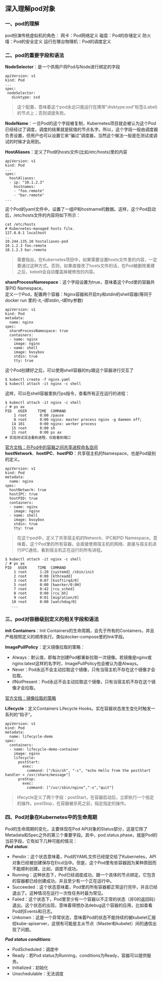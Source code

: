## 深入理解pod对象
### 一、pod的理解
pod扮演传统虚拟机的角色：
网卡：Pod网络定义
磁盘：Pod的存储定义
防火墙：Pod的安全定义
运行在哪台物理机：Pod的调度定义

### 二、pod的重要字段和语法
  
**NodeSelector**：是一个供用户将Pod与Node进行绑定的字段
```
apiVersion: v1
kind: Pod
...
spec:
 nodeSelector:
   disktype: ssd
```
> 这个配置，意味着这个pod永远只能运行在携带"disktype:ssd"标签(Label)的节点上；否则调度失败。   

**NodeName**：一旦Pod的这个字段被复制，Kubernetes项目就会被认为这个Pod已经经过了调度，调度的结果就是赋值的节点名字。所以，这个字段一般由调度器负责设置，但用户也可以设置它来“骗过”调度器，当然这个做法一般是在测试或调试的时候才会用到。

**HostAliases**：定义了Pod的hosts文件(比如/etc/hosts)里的内容
```
apiVersion: v1
kind: Pod
...
spec:
  hostAliases:
  - ip: "10.1.2.3"
    hostnames:
    - "foo.remote"
    - "bar.remote"
...
```
这个Pod的yaml文件中，设置了一组IP和hostname的数据。这样，这个Pod启动后，/etc/hosts文件的内容将如下所示：
```
cat /etc/hosts
# Kubernetes-managed hosts file.
127.0.0.1 localhost
...
10.244.135.10 hostaliases-pod
10.1.2.3 foo.remote
10.1.2.3 bar.remote
```
> 需要指出，在Kubernetes项目中，如果需要设置hosts文件里的内容，一定要通过这种方式。否则，如果直接改了hosts文件的话，在Pod被删除重建之后，kebelt会自动覆盖掉被修改的内容。

**shareProcessNamespace**：这个字段设置为true，意味着这个Pod里的容器共享PID Namespace。   
定义一个Pod，配置两个容器：Nginx容器和开启tty和stdin的shell容器(等同于docker run 里的-it,-i即stdin,-t即tty参数)
```
apiVersion: v1
kind: Pod
metadata:
  name: nginx
spec:
  shareProcessNamespace: true
  containers:
  - name: nginx
    image: nginx
  - name: shell
    image: busybox
    stdin: true
    tty: true
```
这个Pod创建好之后，可以使用shell容器的tty跟这个容器进行交互了
```
$ kubectl create -f nginx.yaml
$ kubectl attach -it nginx -c shell
```
这样，可以在shell容器里执行ps指令，查看所有正在运行的进程：
```
$ kubectl attach -it nginx -c shell
/ # ps ax
PID   USER     TIME  COMMAND
    1 root      0:00 /pause
    8 root      0:00 nginx: master process nginx -g daemon off;
   14 101       0:00 nginx: worker process
   15 root      0:00 sh
   21 root      0:00 ps ax
# 实验测试没法看到进程，仅能看到端口
```
[官方文档：在Pod中的容器之间共享进程命名空间](https://kubernetes.io/docs/tasks/configure-pod-container/share-process-namespace/)    
**hostNetwork**、**hostIPC**、**hostPID**：共享宿主机的Namespace，也是Pod级别的定义。
```
apiVersion: v1
kind: Pod
metadata:
  name: nginx
spec:
  hostNetwork: true
  hostIPC: true
  hostPID: true
  containers:
  - name: nginx
    image: nginx
  - name: shell
    image: busybox
    stdin: true
    tty: true
```
> 在这个pod中，定义了共享宿主机的Network、IPC和PID Namespace。意味着，这个Pod里的所有容器，会直接使用宿主机的网络、直接与宿主机进行IPC通信，看到宿主机正在运行的所有进程。
```
$ kubectl attach -it nginx -c shell
/ # ps ax
PID   USER     TIME  COMMAND
    1 root      1:20 {systemd} /sbin/init
    2 root      0:00 [kthreadd]
    3 root      0:07 [ksoftirqd/0]
    5 root      0:00 [kworker/0:0H]
    7 root      0:42 [rcu_sched]
    8 root      0:00 [rcu_bh]
    9 root      0:01 [migration/0]
   10 root      0:00 [watchdog/0]
   ...
```
### 三、pod对容器级别定义的相关字段和语法
**init Containers**：Init Containers的生命周期，会先于所有的Containers，并且严格按照定义的顺序执行。类似docker-compose里的link字段。

**ImagePullPolicy**：定义镜像拉取的策略：
- Always：默认值，即每次创建Pod都重新拉取一次镜像。若镜像是nginx或nginx:latest这样的名字时，ImagePullPolicy也会被认为是Always。
- Never：Pod永远不会主动拉取这个镜像，只有当宿主机不存在这个镜像才会拉取。
- ifNotPresent：Pod永远不会主动拉取这个镜像，只有当宿主机不存在这个镜像才会拉取。 

[官方文档：镜像拉取的策略](https://kubernetes.io/docs/concepts/containers/images/)

**Lifecycle**：定义Containers Lifecycle Hooks。实在容器状态发生变化时触发一系列的“钩子”。
```
apiVersion: v1
kind: Pod
metadata:
  name: lifecycle-demo
spec:
  containers:
  - name: lifecycle-demo-container
    image: nginx
    lifecycle:
      postStart:
        exec:
          command: ["/bin/sh", "-c", "echo Hello from the postStart handler > /usr/share/message"]
      preStop:
        exec:
          command: ["/usr/sbin/nginx","-s","quit"]
```
> lifecycle定义了两个字段：postStart，在容器启动后，立即执行一个指定的操作。postStop，在容器被杀死之前，指定指定的操作。

### 四、Pod对象在Kubernetes中的生命周期
Pod的生命周期的变化，主要体现在Pod API对象的Status部分，这是它除了Metadata和Spec之外的第三个重要字段。其中，pod.status.phase，就是Pod的当前字段，它有如下几种可能的情况：   
***Pod status***:
- Pendin：这个状态意味着，Pod的YAML文件已经提交给了Kubernetes，API对象已经被创建保存在Etcd当中。但是，这个Pod里有些容器因为某种原因而不能顺利创建。比如，调度不成功。
- Running：这种状态下，Pod已经调度成功，跟一个具体的节点绑定。它包含的容器都已经创建成功，并且至少有一个正在运行中。
- Succeeded：这个状态意味着，Pod里的所有容器都正常运行完毕，并且已经退出了。这种情况在运行一次性任务时最为常见。
- Failed：这个状态下，Pod里至少有一个容器以不正常的状态（非0的返回码）退出。这个状态的出现，意味着得想办法debug这个容器的应用，比如查看Pod的Events和日志。
- Unkonwn：这是一个异常状态，意味着Pod的状态不能持续的被kubelet汇报给kube-apiserver，这很有可能是主从节点（Master和kubelet）间的通信出现了问题。

***Pod status conditions***:
- PodScheduled：调度中
- Ready：若Pod status为Running，conditions为Ready，容器可以提供服务。
- Initialized：初始化
- Unschedulable：无法调度
